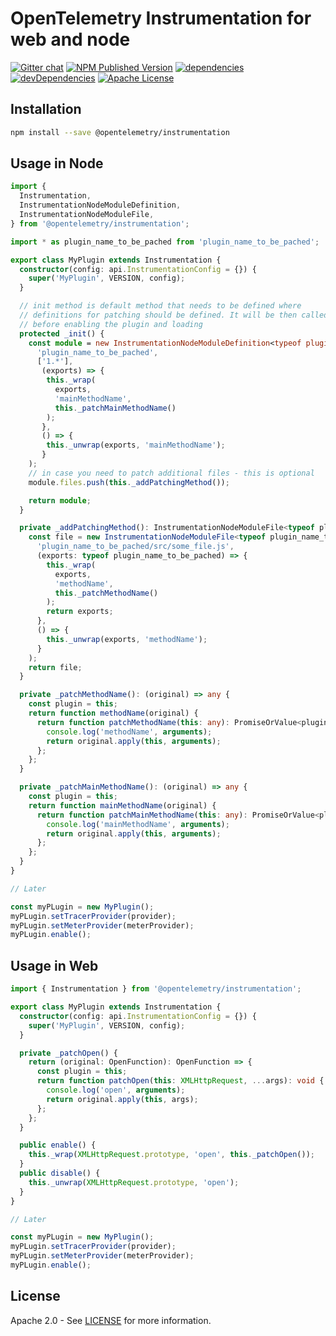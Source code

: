 # OpenTelemetry Instrumentation for web and node

[![Gitter chat][gitter-image]][gitter-url]
[![NPM Published Version][npm-img]][npm-url]
[![dependencies][dependencies-image]][dependencies-url]
[![devDependencies][devDependencies-image]][devDependencies-url]
[![Apache License][license-image]][license-image]


## Installation

```bash
npm install --save @opentelemetry/instrumentation
```

## Usage in Node

```typescript
import {
  Instrumentation,
  InstrumentationNodeModuleDefinition,
  InstrumentationNodeModuleFile,
} from '@opentelemetry/instrumentation';

import * as plugin_name_to_be_pached from 'plugin_name_to_be_pached';

export class MyPlugin extends Instrumentation {
  constructor(config: api.InstrumentationConfig = {}) {
    super('MyPlugin', VERSION, config);
  }

  // init method is default method that needs to be defined where
  // definitions for patching should be defined. It will be then called
  // before enabling the plugin and loading
  protected _init() {
    const module = new InstrumentationNodeModuleDefinition<typeof plugin_name_to_be_pached>(
      'plugin_name_to_be_pached',
      ['1.*'],
       (exports) => {
        this._wrap(
          exports,
          'mainMethodName',
          this._patchMainMethodName()
        );
       },
       () => {
        this._unwrap(exports, 'mainMethodName');
       }
    );
    // in case you need to patch additional files - this is optional
    module.files.push(this._addPatchingMethod());

    return module;
  }

  private _addPatchingMethod(): InstrumentationNodeModuleFile<typeof plugin_name_to_be_pached> {
    const file = new InstrumentationNodeModuleFile<typeof plugin_name_to_be_pached>(
      'plugin_name_to_be_pached/src/some_file.js',
      (exports: typeof plugin_name_to_be_pached) => {
        this._wrap(
          exports,
          'methodName',
          this._patchMethodName()
        );
        return exports;
      },
      () => {
        this._unwrap(exports, 'methodName');
      }
    );
    return file;
  }

  private _patchMethodName(): (original) => any {
    const plugin = this;
    return function methodName(original) {
      return function patchMethodName(this: any): PromiseOrValue<plugin_name_to_be_pached.methodName> {
        console.log('methodName', arguments);
        return original.apply(this, arguments);
      };
    };
  }

  private _patchMainMethodName(): (original) => any {
    const plugin = this;
    return function mainMethodName(original) {
      return function patchMainMethodName(this: any): PromiseOrValue<plugin_name_to_be_pached.mainMethodName> {
        console.log('mainMethodName', arguments);
        return original.apply(this, arguments);
      };
    };
  }
}

// Later

const myPLugin = new MyPlugin();
myPLugin.setTracerProvider(provider);
myPLugin.setMeterProvider(meterProvider);
myPLugin.enable();
```

## Usage in Web

```typescript
import { Instrumentation } from '@opentelemetry/instrumentation';

export class MyPlugin extends Instrumentation {
  constructor(config: api.InstrumentationConfig = {}) {
    super('MyPlugin', VERSION, config);
  }

  private _patchOpen() {
    return (original: OpenFunction): OpenFunction => {
      const plugin = this;
      return function patchOpen(this: XMLHttpRequest, ...args): void {
        console.log('open', arguments);
        return original.apply(this, args);
      };
    };
  }

  public enable() {
    this._wrap(XMLHttpRequest.prototype, 'open', this._patchOpen());
  }
  public disable() {
    this._unwrap(XMLHttpRequest.prototype, 'open');
  }
}

// Later

const myPLugin = new MyPlugin();
myPLugin.setTracerProvider(provider);
myPLugin.setMeterProvider(meterProvider);
myPLugin.enable();
```

## License

Apache 2.0 - See [LICENSE][license-url] for more information.

[gitter-image]: https://badges.gitter.im/open-telemetry/opentelemetry-js.svg
[gitter-url]: https://gitter.im/open-telemetry/opentelemetry-node?utm_source=badge&utm_medium=badge&utm_campaign=pr-badge&utm_content=badge
[license-url]: https://github.com/open-telemetry/opentelemetry-js/blob/master/LICENSE
[license-image]: https://img.shields.io/badge/license-Apache_2.0-green.svg?style=flat
[dependencies-image]: https://david-dm.org/open-telemetry/opentelemetry-js/status.svg?path=packages/opentelemetry-instrumentation
[dependencies-url]: https://david-dm.org/open-telemetry/opentelemetry-js?path=packages%2Fopentelemetry-instrumentation
[devDependencies-image]: https://david-dm.org/open-telemetry/opentelemetry-js/dev-status.svg?path=packages/opentelemetry-instrumentation
[devDependencies-url]: https://david-dm.org/open-telemetry/opentelemetry-js?path=packages%2Fopentelemetry-instrumentation&type=dev
[npm-url]: https://www.npmjs.com/package/@opentelemetry/instrumentation
[npm-img]: https://badge.fury.io/js/%40opentelemetry%2Finstrumentation.svg
